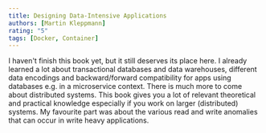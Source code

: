 ```yaml
---
title: Designing Data-Intensive Applications
authors: [Martin Kleppmann]
rating: "5"
tags: [Docker, Container]
---
```


I haven't finish this book yet, but it still deserves its place here.
I already learned a lot about transactional databases and data warehouses,
different data encodings and backward/forward compatibility for apps
using databases e.g. in a microservice context.
There is much more to come about distributed systems.
This book gives you a lot of relevant theoretical and practical knowledge especially
if you work on larger (distributed) systems.
My favourite part was about the various read and write anomalies that can occur in
write heavy applications.
